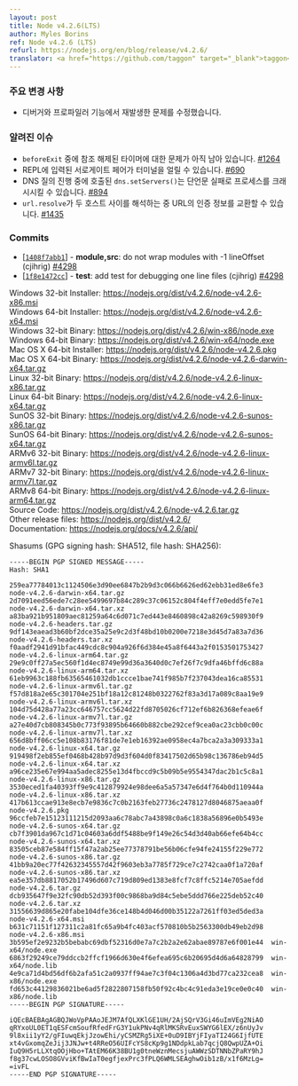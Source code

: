 ```yaml
---
layout: post
title: Node v4.2.6(LTS)
author: Myles Borins
ref: Node v4.2.6 (LTS)
refurl: https://nodejs.org/en/blog/release/v4.2.6/
translator: <a href="https://github.com/taggon" target="_blank">taggon</a>
---
```


<!--

### Notable changes

* Fix regression in debugger and profiler functionality
-->
### 주요 변경 사항

* 디버거와 프로파일러 기능에서 재발생한 문제를 수정했습니다.

<!--
### Known issues

* Some problems with unreferenced timers running during `beforeExit` are still to be resolved. See [#1264](https://github.com/nodejs/node/issues/1264).
* Surrogate pair in REPL can freeze terminal. [#690](https://github.com/nodejs/node/issues/690)
* Calling `dns.setServers()` while a DNS query is in progress can cause the process to crash on a failed assertion. [#894](https://github.com/nodejs/node/issues/894)
* `url.resolve` may transfer the auth portion of the url when resolving between two full hosts, see [#1435](https://github.com/nodejs/node/issues/1435).
-->
### 알려진 이슈

* `beforeExit` 중에 참조 해제된 타이머에 대한 문제가 아직 남아 있습니다. [#1264](https://github.com/nodejs/io.js/issues/1264)
* REPL에 입력된 서로게이트 페어가 터미널을 얼릴 수 있습니다. [#690](https://github.com/nodejs/node/issues/690)
* DNS 질의 진행 중에 호출된 `dns.setServers()`는 단언문 실패로 프로세스를 크래시시킬 수 있습니다. [#894](https://github.com/nodejs/node/issues/894)
* `url.resolve`가 두 호스트 사이를 해석하는 중 URL의 인증 정보를 교환할 수 있습니다. [#1435](https://github.com/nodejs/node/issues/1435)

### Commits

* [[`1408f7abb1`](https://github.com/nodejs/node/commit/1408f7abb1)] - **module,src**: do not wrap modules with -1 lineOffset (cjihrig) [#4298](https://github.com/nodejs/node/pull/4298)
* [[`1f8e1472cc`](https://github.com/nodejs/node/commit/1f8e1472cc)] - **test**: add test for debugging one line files (cjihrig) [#4298](https://github.com/nodejs/node/pull/4298)




Windows 32-bit Installer: https://nodejs.org/dist/v4.2.6/node-v4.2.6-x86.msi<br>
Windows 64-bit Installer: https://nodejs.org/dist/v4.2.6/node-v4.2.6-x64.msi<br>
Windows 32-bit Binary: https://nodejs.org/dist/v4.2.6/win-x86/node.exe<br>
Windows 64-bit Binary: https://nodejs.org/dist/v4.2.6/win-x64/node.exe<br>
Mac OS X 64-bit Installer: https://nodejs.org/dist/v4.2.6/node-v4.2.6.pkg<br>
Mac OS X 64-bit Binary: https://nodejs.org/dist/v4.2.6/node-v4.2.6-darwin-x64.tar.gz<br>
Linux 32-bit Binary: https://nodejs.org/dist/v4.2.6/node-v4.2.6-linux-x86.tar.gz<br>
Linux 64-bit Binary: https://nodejs.org/dist/v4.2.6/node-v4.2.6-linux-x64.tar.gz<br>
SunOS 32-bit Binary: https://nodejs.org/dist/v4.2.6/node-v4.2.6-sunos-x86.tar.gz<br>
SunOS 64-bit Binary: https://nodejs.org/dist/v4.2.6/node-v4.2.6-sunos-x64.tar.gz<br>
ARMv6 32-bit Binary: https://nodejs.org/dist/v4.2.6/node-v4.2.6-linux-armv6l.tar.gz<br>
ARMv7 32-bit Binary: https://nodejs.org/dist/v4.2.6/node-v4.2.6-linux-armv7l.tar.gz<br>
ARMv8 64-bit Binary: https://nodejs.org/dist/v4.2.6/node-v4.2.6-linux-arm64.tar.gz<br>
Source Code: https://nodejs.org/dist/v4.2.6/node-v4.2.6.tar.gz<br>
Other release files: https://nodejs.org/dist/v4.2.6/<br>
Documentation: https://nodejs.org/docs/v4.2.6/api/

Shasums (GPG signing hash: SHA512, file hash: SHA256):

```
-----BEGIN PGP SIGNED MESSAGE-----
Hash: SHA1

259ea77784013c1124506e3d90ee6847b2b9d3c066b6626ed62ebb31ed8e6fe3  node-v4.2.6-darwin-x64.tar.gz
2d7091eed56ede7c28ee5499697b84c289c37c06152c804f4eff7e0edd5fe7e1  node-v4.2.6-darwin-x64.tar.xz
a83ba921b951809aec81259a64c6d071c7ed443e8460898c42a8269c598930f9  node-v4.2.6-headers.tar.gz
9df143eaead3b60bf2dce35a25e9c2d3f48bd10b0200e7218e3d45d7a83a7d36  node-v4.2.6-headers.tar.xz
f0aadf2941d91bfac449cdc8c904a926f6d384e45a8f6443a2f0153501753427  node-v4.2.6-linux-arm64.tar.gz
29e9c0ff27a5ec560f1d4ec8749e99d36a3640d0c7ef26f7c9dfa46bffd6c88a  node-v4.2.6-linux-arm64.tar.xz
61eb9963c188fb63565461032db1ccce1bae741f985b7f237043dea16ca85531  node-v4.2.6-linux-armv6l.tar.gz
f57d818a2e65c301704e251bf18a12c81248b0322762f83a3d17a089c8aa19e9  node-v4.2.6-linux-armv6l.tar.xz
104d75d428a77a23cc646757cc5624d22fd8705026cf712ef6b826368efeae6f  node-v4.2.6-linux-armv7l.tar.gz
a27e40d7cb808345b0c773f93895b64660b882cbe292cef9cea0ac23cbb0c00c  node-v4.2.6-linux-armv7l.tar.xz
656d8bff06cc5e108b83176f81de7e1eb16392ae0958ec4a7bca2a3a309333a1  node-v4.2.6-linux-x64.tar.gz
919498f2eb855ef0468b428b97d9d3f604d0f83417502d65b98c136786eb94d5  node-v4.2.6-linux-x64.tar.xz
a96ce235e67e994aa5adec8255e13d4fbccd9c5b09b5e9554347dac2b1c5c8a1  node-v4.2.6-linux-x86.tar.gz
3530eced1fa40393ff9e9c412879924e98dee6a5a57347e6d4f764b0d110944a  node-v4.2.6-linux-x86.tar.xz
417b613ccae913e8ecb7e9836c7c0b2163feb27736c2478127d8046875aeaa0f  node-v4.2.6.pkg
96ccfeb7e15123111215d2093aa6c78abc7a43898c0a6c1838a56896e0b5493e  node-v4.2.6-sunos-x64.tar.gz
cb7f3901da967c1d71c04603a6ddf5488be9f149e26c54d3d40ab66efe64b4cc  node-v4.2.6-sunos-x64.tar.xz
83505ceb87e584ff15f47a2ab25ee77378791be56b06cfe94fe24155f229e772  node-v4.2.6-sunos-x86.tar.gz
41bb9a20ec77f42632345557d42f9603eb3a7785f729ce7c2742caa0f1a720af  node-v4.2.6-sunos-x86.tar.xz
ea5e357db8817052b17496d607c719d809ed1383e8fcf7c8ffc5214e705aefdd  node-v4.2.6.tar.gz
dcb935647f9e32fc90db52d393f00c9868ba9d84c5ebe5ddd766e225deb52c40  node-v4.2.6.tar.xz
31556639d865e20fabe104dfe36ce148b4d046d00b35122a7261ff03ed5ded3a  node-v4.2.6-x64.msi
b631c71151f127311c2a81fc65a9b4fc403acf570810b5b2563300db49eb2d98  node-v4.2.6-x86.msi
3b595ef2e9232b5bebabc69dbf52316d0e7a7c2b2a2e62abae89787e6f001e44  win-x64/node.exe
6863f29249ce79ddccb2ffcf1966d630e4f6efea695c6b20695d4d6a64828799  win-x64/node.lib
4e9ca71d4bd56df6b2afa51c2a0937ff94ae7c3f04c1306a4d3bd77ca232cea8  win-x86/node.exe
fd653c44129836021be6ad5f2822807158fb50f92c4bc4c91eda3e19ce0e0c40  win-x86/node.lib
-----BEGIN PGP SIGNATURE-----

iQEcBAEBAgAGBQJWoVpPAAoJEJM7AfQLXKlGE1UH/2AjSQrV3Gi46uImVEg2NiAO
qRYxoUL0ET1qESFcmSoufRfedFrG3Y1ukPNv4qRlMKSRvEuxSWYG6lEX/z6nUyJv
9l8xii1yY2/gFIuwqEkjJzowEhi/yCSMZRg5iXE+0uD9IBYjFIyaTI24G6IjfUTE
xt4vGxomqZeJij3JNJw+t4RReO56UIFcYS8cKp9g1NDdpkLab7qcjQ8QwpUZA+Oi
IuQ9H5rLLXtqOOjHbo+TAtEM66K38BU1g0tneWznMecsjuAWWzSDTNNbZPaRY9hJ
f8g37cwLOSO8GVviKfBwIaT0egfjexPrc3fPLQ6WMLSEAghwOib1zB/x1f6MzLg=
=ivFL
-----END PGP SIGNATURE-----

```
